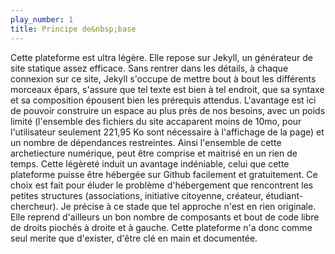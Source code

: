 ```yaml
---
play_number: 1
title: Principe de&nbsp;base
---
```


Cette plateforme est ultra légère. Elle repose sur Jekyll, un générateur de site statique assez efficace. Sans rentrer dans les détails, à chaque connexion sur ce site, Jekyll s'occupe de mettre bout à bout les différents morceaux épars, s'assure que tel texte est bien à tel endroit, que sa syntaxe et sa composition épousent bien les prérequis attendus. 
L'avantage est ici de pouvoir construire un espace au plus près de nos besoins, avec un poids limité (l'ensemble des fichiers du site accaparent moins de 10mo, pour l'utilisateur seulement 221,95 Ko sont nécessaire à l'affichage de la page) et un nombre de dépendances restreintes. Ainsi l'ensemble de cette archetiecture numérique, peut être comprise et maitrisé en un rien de temps.
Cette légèreté induit un avantage indéniable, celui que cette plateforme puisse être hébergée sur Github facilement et gratuitement. Ce choix est fait pour éluder le problème d'hébergement que rencontrent les petites structures (associations, initiative citoyenne, créateur, étudiant-chercheur).
Je précise à ce stade que tel approche n'est en rien originale. Elle reprend d'ailleurs un bon nombre de composants et bout de code libre de droits piochés à droite et à gauche. Cette plateforme n'a donc comme seul merite que d'exister, d'être clé en main et documentée.




<!-- Récapitulatif Syntax Markdown 

Start by:	(3 dash, carriage return)
			play_number: 1
			title: Understand what people need
			(3 dash, carriage return)

h1:		#
h2:		##
h3:		###

a: 		[about the Blabla](https://blab.la)
ul: 	- Blabla
ol:		1. Blabla

Espace fine : 				&thinsp;
Espace fine insécable : 	&#8239;
Espace insécable : 			&nbsp;

-->